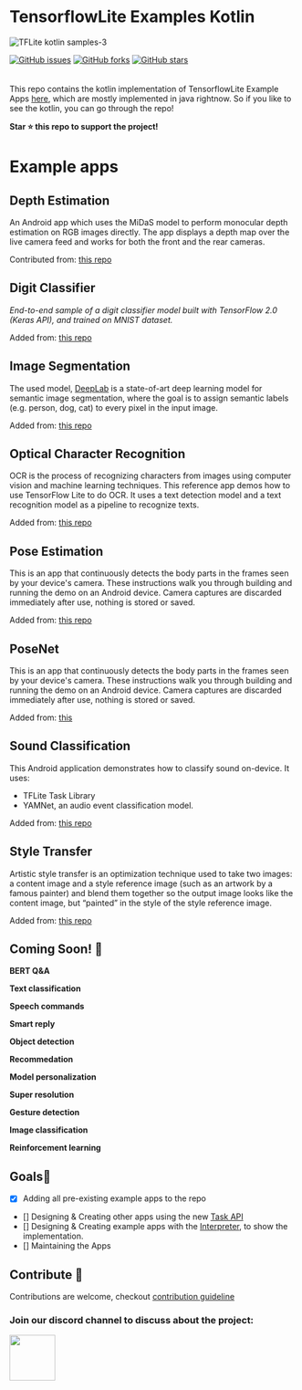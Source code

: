 # TensorflowLite Examples Kotlin

![TFLite kotlin samples-3](https://user-images.githubusercontent.com/67560900/136672009-78d66df5-a8cd-42c5-bf4b-c2efc60e8032.png)

[![GitHub issues](https://img.shields.io/github/issues/SunitRoy2703/Tensorflow-lite-samples-kotlin?style=for-the-badge)](https://github.com/SunitRoy2703/Tensorflow-lite-samples-kotlin/issues) [![GitHub forks](https://img.shields.io/github/forks/SunitRoy2703/Tensorflow-lite-samples-kotlin?color=gree&style=for-the-badge)](https://github.com/SunitRoy2703/Tensorflow-lite-samples-kotlin/network) [![GitHub stars](https://img.shields.io/github/stars/SunitRoy2703/Tensorflow-lite-samples-kotlin?color=orange&style=for-the-badge)](https://github.com/SunitRoy2703/Tensorflow-lite-samples-kotlin/stargazers)
  <br/><br/> <br>
This repo contains the kotlin implementation of TensorflowLite Example Apps [here](https://github.com/tensorflow/examples/tree/master/lite/examples), which are mostly implemented in java rightnow.
So if you like to see the kotlin, you can go through the repo!

**Star ⭐️ this repo to support the project!**

# Example apps

## Depth Estimation

An Android app which uses the MiDaS model to perform monocular depth estimation on RGB images directly. The app displays a depth map over the live camera feed and works for both the front and the rear cameras.


Contributed from: [this repo](https://github.com/shubham0204/Realtime_MiDaS_Depth_Estimation_Android)

## Digit Classifier
*End-to-end sample of a digit classifier model built with TensorFlow 2.0 (Keras API), and trained on MNIST dataset.*

Added from: [this repo](https://github.com/tensorflow/examples/tree/master/lite/examples)

## Image Segmentation
The used model, [DeepLab](https://ai.googleblog.com/2018/03/semantic-image-segmentation-with.html) is a state-of-art deep learning model for semantic image segmentation, where the goal is to assign semantic labels (e.g. person, dog, cat) to every pixel in the input image.

Added from: [this repo](https://github.com/tensorflow/examples/tree/master/lite/examples)

## Optical Character Recognition
OCR is the process of recognizing characters from images using computer vision and machine learning techniques. This reference app demos how to use TensorFlow Lite to do OCR. It uses a text detection model and a text recognition model as a pipeline to recognize texts.

Added from: [this repo](https://github.com/tensorflow/examples/tree/master/lite/examples)

## Pose Estimation
This is an app that continuously detects the body parts in the frames seen by your device's camera. These instructions walk you through building and running the demo on an Android device. Camera captures are discarded immediately after use, nothing is stored or saved.

Added from: [this repo](https://github.com/tensorflow/examples/tree/master/lite/examples)


## PoseNet
This is an app that continuously detects the body parts in the frames seen by your device's camera. These instructions walk you through building and running the demo on an Android device. Camera captures are discarded immediately after use, nothing is stored or saved.

Added from: [this](https://github.com/tensorflow/examples/tree/master/lite/examples)

## Sound Classification
This Android application demonstrates how to classify sound on-device. It uses:

- TFLite Task Library
- YAMNet, an audio event classification model.

Added from: [this repo](https://github.com/tensorflow/examples/tree/master/lite/examples)

## Style Transfer
Artistic style transfer is an optimization technique used to take two images: a content image and a style reference image (such as an artwork by a famous painter) and blend them together so the output image looks like the content image, but “painted” in the style of the style reference image.

Added from: [this repo](https://github.com/tensorflow/examples/tree/master/lite/examples)


## Coming Soon! 🚀

**BERT Q&A**

**Text classification**

**Speech commands**

**Smart reply**

**Object detection**

**Recommedation**

**Model personalization**

**Super resolution**

**Gesture detection**

**Image classification**

**Reinforcement learning**

## Goals📝
 - [x] Adding all pre-existing example apps to the repo
 - [] Designing & Creating other apps using the new [Task API](https://www.tensorflow.org/lite/inference_with_metadata/task_library/overview)
 - [] Designing & Creating example apps with the [Interpreter](https://www.tensorflow.org/lite/inference_with_metadata/lite_support), to show the implementation.
 - [] Maintaining the Apps

 ## Contribute 🤝
 Contributions are welcome, checkout [contribution guideline](./CONTRIBUTING.md)
<!--  ### You can just create new a [new issue](https://github.com/SunitRoy2703/Tensorflow-lite-samples-kotlin/issues/new) or mail me at iamsunitroy03@gmail.com
  -->
 ### Join our discord channel to discuss about the project:
 <a href="https://discord.gg/SBRfdXs7qD"><img src="https://user-images.githubusercontent.com/67560900/136423481-be79b2dd-9848-4171-8911-19295a3adc7c.png" width="80"></a>
